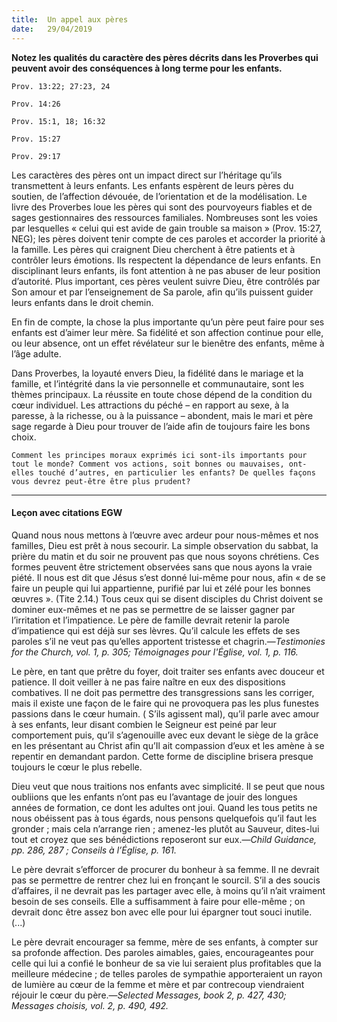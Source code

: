 ```yaml
---
title:  Un appel aux pères
date:   29/04/2019
---
```


**Notez les qualités du caractère des pères décrits dans les Proverbes qui peuvent avoir des conséquences à long terme pour les enfants.**

`Prov. 13:22; 27:23, 24`

`Prov. 14:26`

`Prov. 15:1, 18; 16:32`

`Prov. 15:27`

`Prov. 29:17`

Les caractères des pères ont un impact direct sur l’héritage qu’ils transmettent à leurs enfants. Les enfants espèrent de leurs pères du soutien, de l’affection dévouée, de l’orientation et de la modélisation. Le livre des Proverbes loue les pères qui sont des pourvoyeurs fiables et de sages gestionnaires des ressources familiales. Nombreuses sont les voies par lesquelles « celui qui est avide de gain trouble sa maison » (Prov. 15:27, NEG); les pères doivent tenir compte de ces paroles et accorder la priorité à la famille. Les pères qui craignent Dieu cherchent à être patients et à contrôler leurs émotions. Ils respectent la dépendance de leurs enfants. En disciplinant leurs enfants, ils font attention à ne pas abuser de leur position d’autorité. Plus important, ces pères veulent suivre Dieu, être contrôlés par Son amour et par l’enseignement de Sa parole, afin qu’ils puissent guider leurs enfants dans le droit chemin.

En fin de compte, la chose la plus importante qu’un père peut faire pour ses enfants est d’aimer leur mère. Sa fidélité et son affection continue pour elle, ou leur absence, ont un effet révélateur sur le bienêtre des enfants, même à l’âge adulte.

Dans Proverbes, la loyauté envers Dieu, la fidélité dans le mariage et la famille, et l’intégrité dans la vie personnelle et communautaire, sont les thèmes principaux. La réussite en toute chose dépend de la condition du cœur individuel. Les attractions du péché – en rapport au sexe, à la paresse, à la richesse, ou à la puissance – abondent, mais le mari et père sage regarde à Dieu pour trouver de l’aide afin de toujours faire les bons choix.

`Comment les principes moraux exprimés ici sont-ils importants pour tout le monde? Comment vos actions, soit bonnes ou mauvaises, ont-elles touché d’autres, en particulier les enfants? De quelles façons vous devrez peut-être être plus prudent?`

---

#### Leçon avec citations EGW

Quand nous nous mettons à l’œuvre avec ardeur pour nous-mêmes et nos familles, Dieu est prêt à nous secourir. La simple observation du sabbat, la prière du matin et du soir ne prouvent pas que nous soyons chrétiens. Ces formes peuvent être strictement observées sans que nous ayons la vraie piété. Il nous est dit que Jésus s’est donné lui-même pour nous, afin « de se faire un peuple qui lui appartienne, purifié par lui et zélé pour les bonnes œuvres ». (Tite 2.14.) Tous ceux qui se disent disciples du Christ doivent se dominer eux-mêmes et ne pas se permettre de se laisser gagner par l’irritation et l’impatience. Le père de famille devrait retenir la parole d’impatience qui est déjà sur ses lèvres. Qu’il calcule les effets de ses paroles s’il ne veut pas qu’elles apportent tristesse et chagrin.—_Testimonies for the Church, vol. 1, p. 305; Témoignages pour l'Église, vol. 1, p. 116._

Le père, en tant que prêtre du foyer, doit traiter ses enfants avec douceur et patience. Il doit veiller à ne pas faire naître en eux des dispositions combatives. Il ne doit pas permettre des transgressions sans les corriger, mais il existe une façon de le faire qui ne provoquera pas les plus funestes passions dans le cœur humain. ( S’ils agissent mal), qu’il parle avec amour à ses enfants, leur disant combien le Seigneur est peiné par leur comportement puis, qu’il s’agenouille avec eux devant le siège de la grâce en les présentant au Christ afin qu’Il ait compassion d’eux et les amène à se repentir en demandant pardon. Cette forme de discipline  brisera presque toujours le cœur le plus rebelle. 

Dieu veut que nous traitions nos enfants avec simplicité. Il se peut que nous oubliions que les enfants n’ont pas eu l’avantage de jouir des longues années de formation, ce dont les adultes ont joui. Quand les tous petits ne nous obéissent pas à tous égards, nous pensons quelquefois qu’il faut les gronder ; mais cela n’arrange rien ; amenez-les plutôt au Sauveur, dites-lui tout et croyez que ses bénédictions reposeront sur eux.—_Child Guidance, pp. 286, 287 ; Conseils à l’Église, p. 161._

Le père devrait s’efforcer de procurer du bonheur à sa femme. Il ne devrait pas se permettre de rentrer chez lui en fronçant le sourcil. S’il a des soucis d’affaires, il ne devrait pas les partager avec elle, à moins qu’il n’ait vraiment besoin de ses conseils. Elle a suffisamment à faire pour elle-même ; on devrait donc être assez bon avec elle pour lui épargner tout souci inutile. (...)

Le père devrait encourager sa femme, mère de ses enfants, à compter sur sa profonde affection. Des paroles aimables, gaies, encourageantes pour celle qui lui a confié le bonheur de sa vie lui seraient plus profitables que la meilleure médecine ; de telles paroles de sympathie apporteraient un rayon de lumière au cœur de la femme et mère et par contrecoup viendraient réjouir le cœur du père.—_Selected Messages, book 2, p. 427, 430; Messages choisis, vol. 2, p. 490, 492._
